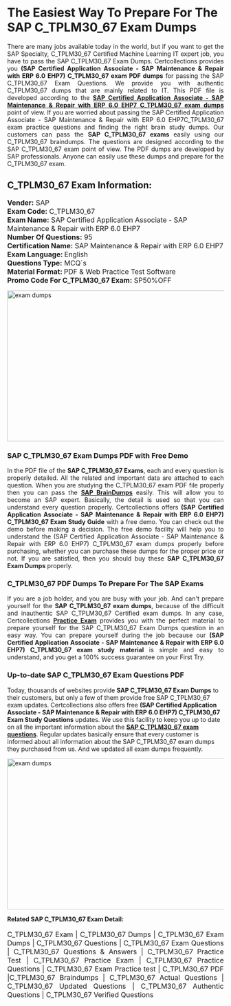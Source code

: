 <h1>The Easiest Way To Prepare For The SAP C_TPLM30_67 Exam Dumps</h1> <p style="text-align:justify">There are many jobs available today in the world, but if you want to get the SAP Specialty, C_TPLM30_67 Certified Machine Learning IT expert job, you have to pass the SAP C_TPLM30_67 Exam Dumps. Certcollections provides you <strong>(SAP Certified Application Associate - SAP Maintenance & Repair with ERP 6.0 EHP7) C_TPLM30_67 exam PDF dumps</strong> for passing the SAP C_TPLM30_67 Exam Questions. We provide you with authentic C_TPLM30_67 dumps that are mainly related to IT. This PDF file is developed according to the <a href="https://www.certsofficial.com/sap/c_tplm30_67-questions"><strong>SAP Certified Application Associate - SAP Maintenance & Repair with ERP 6.0 EHP7 C_TPLM30_67 exam dumps</strong></a> point of view. If you are worried about passing the SAP Certified Application Associate - SAP Maintenance & Repair with ERP 6.0 EHP7C_TPLM30_67 exam practice questions and finding the right brain study dumps. Our customers can pass the <strong>SAP C_TPLM30_67 exams </strong>easily using our C_TPLM30_67 braindumps. The questions are designed according to the SAP C_TPLM30_67 exam point of view. The PDF dumps are developed by SAP professionals. Anyone can easily use these dumps and prepare for the C_TPLM30_67 exam.</p> <h2><strong>C_TPLM30_67 Exam Information:</strong></h2> <p><span style="font-size:16px"><strong>Vender:</strong> SAP<br /> <strong>Exam Code:</strong> C_TPLM30_67<br /> <strong>Exam Name:</strong> SAP Certified Application Associate - SAP Maintenance & Repair with ERP 6.0 EHP7<br /> <strong>Number Of Questions:</strong> 95<br /> <strong>Certification Name:</strong> SAP Maintenance & Repair with ERP 6.0 EHP7<br /> <strong>Exam Language: </strong>English<br /> <strong>Questions Type:</strong> MCQ`s<br /> <strong>Material Format: </strong>PDF & Web Practice Test Software<br /> <strong>Promo Code For C_TPLM30_67 Exam:</strong> SP50%OFF</span></p> <p><a href="https://www.certsofficial.com/sap/c_tplm30_67-questions" rel="no-follow"><img alt="exam dumps" src="https://www.certcollections.com/uploads/content/certsofficial.jpg" style="height:350px; width:750px" /></a></p> <h3><strong>SAP C_TPLM30_67 Exam Dumps PDF with Free Demo</strong></h3> <p style="text-align:justify">In the PDF file of the <strong>SAP C_TPLM30_67 Exams</strong>, each and every question is properly detailed. All the related and important data are attached to each question. When you are studying the C_TPLM30_67 exam PDF file properly then you can pass the <a href="https://www.certsofficial.com/sap-dumps"><strong>SAP BrainDumps</strong></a> easily. This will allow you to become an SAP expert. Basically, the detail is used so that you can understand every question properly. Certcollections offers <strong>(SAP Certified Application Associate - SAP Maintenance & Repair with ERP 6.0 EHP7) C_TPLM30_67 Exam Study Guide</strong> with a free demo. You can check out the demo before making a decision. The free demo facility will help you to understand the (SAP Certified Application Associate - SAP Maintenance & Repair with ERP 6.0 EHP7) C_TPLM30_67 exam dumps properly before purchasing, whether you can purchase these dumps for the proper price or not. If you are satisfied, then you should buy these <strong>SAP C_TPLM30_67 Exam Dumps</strong> properly.</p> <h3><strong>C_TPLM30_67 PDF Dumps To Prepare For The SAP Exams</strong></h3> <p style="text-align:justify">If you are a job holder, and you are busy with your job. And can't prepare yourself for the <strong>SAP C_TPLM30_67 exam dumps</strong>, because of the difficult and inauthentic SAP C_TPLM30_67 Certified exam dumps. In any case, Certcollections <strong><a href="https://www.certsofficial.com/">Practice Exam</a></strong> provides you with the perfect material to prepare yourself for the SAP C_TPLM30_67 Exam Dumps question in an easy way. You can prepare yourself during the job because our <strong>(SAP Certified Application Associate - SAP Maintenance & Repair with ERP 6.0 EHP7) C_TPLM30_67 exam study material</strong> is simple and easy to understand, and you get a 100% success guarantee on your First Try.</p> <h3><strong>Up-to-date SAP C_TPLM30_67 Exam Questions PDF</strong></h3> <p>Today, thousands of websites provide <strong>SAP C_TPLM30_67 Exam Dumps</strong> to their customers, but only a few of them provide free SAP C_TPLM30_67 exam updates. Certcollections also offers free <strong>(SAP Certified Application Associate - SAP Maintenance & Repair with ERP 6.0 EHP7) C_TPLM30_67 Exam Study Questions</strong> updates. We use this facility to keep you up to date on all the important information about the <a href="https://www.certsofficial.com/sap/c_tplm30_67-questions"><strong>SAP C_TPLM30_67 exam questions</strong></a>. Regular updates basically ensure that every customer is informed about all information about the SAP C_TPLM30_67 exam dumps they purchased from us. And we updated all exam dumps frequently.</p> <p><a href="https://www.certsofficial.com/sap/c_tplm30_67-questions"><img alt="exam dumps " src="https://www.certcollections.com/uploads/content/certsofficial2.jpg" style="height:350px; width:750px" /></a></p> <p style="text-align:justify"><span style="font-size:14px"><strong>Related SAP C_TPLM30_67 Exam Detail:</strong></span><br /> <br /> <span style="font-size:16px">C_TPLM30_67 Exam | C_TPLM30_67 Dumps | C_TPLM30_67 Exam Dumps | C_TPLM30_67 Questions | C_TPLM30_67 Exam Questions | C_TPLM30_67 Questions & Answers | C_TPLM30_67 Practice Test | C_TPLM30_67 Practice Exam | C_TPLM30_67 Practice Questions | C_TPLM30_67 Exam Practice test | C_TPLM30_67 PDF |C_TPLM30_67 Braindumps | C_TPLM30_67 Actual Questions | C_TPLM30_67 Updated Questions | C_TPLM30_67 Authentic Questions | C_TPLM30_67 Verified Questions</span></p>
